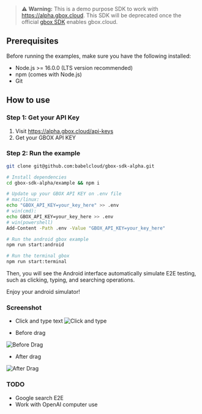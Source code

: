 > :warning: **Warning:** This is a demo purpose SDK to work with https://alpha.gbox.cloud. This SDK will be deprecated once the official [gbox SDK](https://github.com/babelcloud/gbox) enables gbox.cloud.

## Prerequisites

Before running the examples, make sure you have the following installed:

- Node.js >= 16.0.0 (LTS version recommended)
- npm (comes with Node.js)
- Git

## How to use

### Step 1: Get your API Key
1. Visit https://alpha.gbox.cloud/api-keys
2. Get your GBOX API KEY

### Step 2: Run the example
```bash
git clone git@github.com:babelcloud/gbox-sdk-alpha.git

# Install dependencies
cd gbox-sdk-alpha/example && npm i

# Update up your GBOX API KEY on .env file
# mac/linux: 
echo "GBOX_API_KEY=your_key_here" >> .env
# win(cmd): 
echo GBOX_API_KEY=your_key_here >> .env
# win(powershell)
Add-Content -Path .env -Value "GBOX_API_KEY=your_key_here"

# Run the android gbox example
npm run start:android

# Run the terminal gbox
npm run start:terminal

```
Then, you will see the Android interface automatically simulate E2E testing, such as clicking, typing, and searching operations.

Enjoy your android simulator!

### Screenshot
- Click and type text
![Click and type](./example/screenshot/click_and_type.png)

- Before drag

![Before Drag](./example/screenshot/before_drag.png)

- After drag

![After Drag](./example/screenshot/after_drag.png)


### TODO
- Google search E2E
- Work with OpenAI computer use
